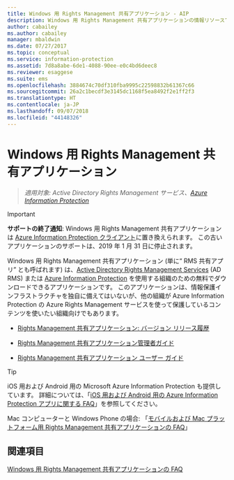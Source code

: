 ```yaml
---
title: Windows 用 Rights Management 共有アプリケーション - AIP
description: Windows 用 Rights Management 共有アプリケーションの情報リソースです。 これは無償でダウンロード可能なアプリケーションであり、Active Directory Rights Management サービス (AD RMS) または Azure Information Protection を使用している組織、および独自の情報保護インフラストラクチャを持たないが、Azure Information Protection を使用する他の組織が保護したコンテンツを使用したい組織を対象とするアプリケーションです。
author: cabailey
ms.author: cabailey
manager: mbaldwin
ms.date: 07/27/2017
ms.topic: conceptual
ms.service: information-protection
ms.assetid: 7d8a8abe-6de1-4088-90ee-e0c4bd6deec8
ms.reviewer: esaggese
ms.suite: ems
ms.openlocfilehash: 3884674c70df310fba9995c22598832b61367c66
ms.sourcegitcommit: 26a2c1becdf3e3145dc1168f5ea8492f2e1ff2f3
ms.translationtype: HT
ms.contentlocale: ja-JP
ms.lasthandoff: 09/07/2018
ms.locfileid: "44148326"
---
```

# <a name="rights-management-sharing-application-for-windows"></a>Windows 用 Rights Management 共有アプリケーション

>*適用対象: Active Directory Rights Management サービス、[Azure Information Protection](https://azure.microsoft.com/pricing/details/information-protection)*

> [!IMPORTANT]
> **サポートの終了通知**: Windows 用 Rights Management 共有アプリケーションは [Azure Information Protection クライアント](aip-client.md)に置き換えられます。 この古いアプリケーションのサポートは、2019 年 1 月 31 日に停止されます。 


Windows 用 Rights Management 共有アプリケーション (単に“ RMS 共有アプリ” とも呼ばれます) は、[Active Directory Rights Management Services](https://technet.microsoft.com/library/cc772403.aspx) (AD RMS) または [Azure Information Protection](../what-is-information-protection.md) を使用する組織のための無料でダウンロードできるアプリケーションです。 このアプリケーションは、情報保護インフラストラクチャを独自に備えてはいないが、他の組織が Azure Information Protection の Azure Rights Management サービスを使って保護しているコンテンツを使いたい組織向けでもあります。

-   [Rights Management 共有アプリケーション: バージョン リリース履歴](sharing-app-version-release-history.md)

-   [Rights Management 共有アプリケーション管理者ガイド](sharing-app-admin-guide.md)

-   [Rights Management 共有アプリケーション ユーザー ガイド](sharing-app-user-guide.md)

> [!TIP]
> iOS 用および Android 用の Microsoft Azure Information Protection も提供しています。 詳細については、「[iOS 用および Android 用の Azure Information Protection アプリに関する FAQ](mobile-app-faq.md )」を参照してください。
> 
> Mac コンピューターと Windows Phone の場合: 「[モバイルおよび Mac プラットフォーム用 Rights Management 共有アプリケーションの FAQ](http://technet.microsoft.com/dn451248)」

## <a name="see-also"></a>関連項目
[Windows 用 Rights Management 共有アプリケーションの FAQ](http://technet.microsoft.com/dn467883)

